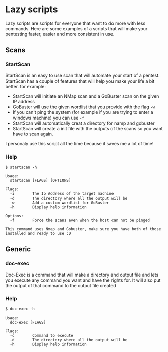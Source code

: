 # Lazy scripts

Lazy scripts are scripts for everyone that want to do more with less commands. Here are some examples of a scripts that will make your pentesting faster, easier and more consistent in use. 

## Scans

### StartScan

StartScan is an easy to use scan that will automate your start of a pentest. StartScan has a couple of features that will help you make your life a bit better. for example:
- StartScan will initiate an NMap scan and a GoBuster scan on the given IP address
- GoBuster will use the given wordlist that you provide with the flag `-w`
- If you can't ping the system (for example if you are trying to enter a windows machine) you can use `-f`
- StartScan will automatically creat a directory for namp and gobuster 
- StartScan will create a init file with the outputs of the scans so you want have to scan again.

I personaly use this script all the time because it saves me a lot of time! 

### Help
```
$ startscan -h

Usage:
  startscan [FLAGS] [OPTIONS]

Flags: 
  -i 		The Ip Address of the target machine
  -d 		The directory where all the output will be
  -w 		Add a custom wordlist for GoBuster
  -h 		Display help information

Options:
  -f 		Force the scans even when the host can not be pinged

This command uses Nmap and Gobuster, make sure you have both of those installed and ready to use :D
```

## Generic

### doc-exec
Doc-Exec is a command that will make a directory and output file and lets you execute any command you want and have the rights for. It will also put the output of that command to the output file created 

### Help
```
$ doc-exec -h

Usage:
  doc-exec [FLAGS]

Flags: 
  -c 		Command to execute
  -d 		The directory where all the output will be
  -h 		Display help information
```
